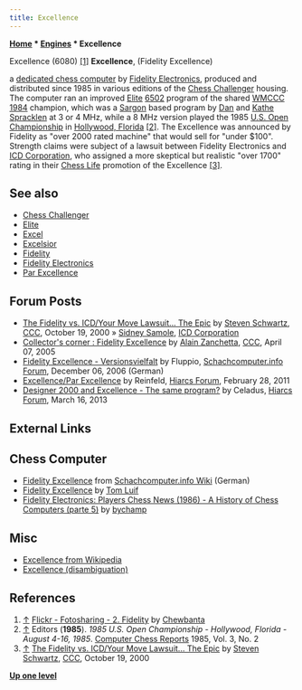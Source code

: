 ```yaml
---
title: Excellence
---
```

**[Home](Home "Home") * [Engines](Engines "Engines") * Excellence**

[](https://www.flickr.com/photos/10261668@N05/858192263/in/set-72157600922170604) Excellence (6080) <a id="cite-note-1" href="#cite-ref-1">[1]</a>
**Excellence**, (Fidelity Excellence)

a [dedicated chess computer](Dedicated_Chess_Computers "Dedicated Chess Computers") by [Fidelity Electronics](Fidelity_Electronics "Fidelity Electronics"), produced and distributed since 1985 in various editions of the [Chess Challenger](Chess_Challenger "Chess Challenger") housing.
The computer ran an improved [Elite](Elite "Elite") [6502](6502 "6502") program of the shared [WMCCC 1984](WMCCC_1984 "WMCCC 1984") champion, which was a [Sargon](Sargon "Sargon") based program by [Dan](Dan_Spracklen "Dan Spracklen") and [Kathe Spracklen](Kathe_Spracklen "Kathe Spracklen") at 3 or 4 MHz, while a 8 MHz version played the 1985 [U.S. Open Championship](https://en.wikipedia.org/wiki/U.S._Open_Chess_Championship) in [Hollywood, Florida](https://en.wikipedia.org/wiki/Hollywood,_Florida) <a id="cite-note-2" href="#cite-ref-2">[2]</a>.
The Excellence was announced by Fidelity as "over 2000 rated machine" that would sell for "under $100". Strength claims were subject of a lawsuit between Fidelity Electronics and [ICD Corporation](index.php?title=ICD_Corporation&action=edit&redlink=1 "ICD Corporation (page does not exist)"), who assigned a more skeptical but realistic "over 1700" rating in their [Chess Life](https://en.wikipedia.org/wiki/Chess_Life) promotion of the Excellence <a id="cite-note-3" href="#cite-ref-3">[3]</a>.

## See also

- [Chess Challenger](Chess_Challenger "Chess Challenger")
- [Elite](Elite "Elite")
- [Excel](Excel "Excel")
- [Excelsior](Excelsior "Excelsior")
- [Fidelity](Fidelity "Fidelity")
- [Fidelity Electronics](Fidelity_Electronics "Fidelity Electronics")
- [Par Excellence](Par_Excellence "Par Excellence")

## Forum Posts

- [The Fidelity vs. ICD/Your Move Lawsuit... The Epic](https://www.stmintz.com/ccc/index.php?id=133998) by [Steven Schwartz](Steven_Schwartz "Steven Schwartz"), [CCC](CCC "CCC"), October 19, 2000 » [Sidney Samole](Sidney_Samole "Sidney Samole"), [ICD Corporation](index.php?title=ICD_Corporation&action=edit&redlink=1 "ICD Corporation (page does not exist)")
- [Collector's corner : Fidelity Excellence](https://www.stmintz.com/ccc/index.php?id=419949) by [Alain Zanchetta](index.php?title=Alain_Zanchetta&action=edit&redlink=1 "Alain Zanchetta (page does not exist)"), [CCC](CCC "CCC"), April 07, 2005
- [Fidelity Excellence - Versionsvielfalt](http://www.schachcomputer.info/forum/f2/fidelity-excellence-versionsvielfalt-1118.html) by Fluppio, [Schachcomputer.info Forum](http://www.schachcomputer.info/forum/portal.php), December 06, 2006 (German)
- [Excellence/Par Excellence](http://www.hiarcs.net/forums/viewtopic.php?p=50563) by Reinfeld, [Hiarcs Forum](Computer_Chess_Forums "Computer Chess Forums"), February 28, 2011
- [Designer 2000 and Excellence - The same program?](http://hiarcs.net/forums/viewtopic.php?t=5641) by Celadus, [Hiarcs Forum](Computer_Chess_Forums "Computer Chess Forums"), March 16, 2013

## External Links

## Chess Computer

- [Fidelity Excellence](https://www.schach-computer.info/wiki/index.php/Fidelity_Excellence) from [Schachcomputer.info Wiki](https://www.schach-computer.info/wiki/index.php/Hauptseite_En) (German)
- [Fidelity Excellence](http://tluif.home.xs4all.nl/chescom/EngFidExc.html) by [Tom Luif](Tom_Luif "Tom Luif")
- [Fidelity Electronics: Players Chess News (1986) - A History of Chess Computers (parte 5)](http://tradechess.blogspot.de/2011/11/players-chess-news-1986-history-of_7399.html) by [bychamp](https://plus.google.com/105274377681875466269/posts)

## Misc

- [Excellence from Wikipedia](https://en.wikipedia.org/wiki/Excellence)
- [Excellence (disambiguation)](https://en.wikipedia.org/wiki/Excellence_%28disambiguation%29)

## References

1. <a id="cite-ref-1" href="#cite-note-1">↑</a> [Flickr - Fotosharing - 2. Fidelity](https://www.flickr.com/photos/10261668@N05/albums/72157600922170604/page2) by [Chewbanta](Steve_Blincoe "Steve Blincoe")
1. <a id="cite-ref-2" href="#cite-note-2">↑</a> Editors (**1985**). *1985 U.S. Open Championship - Hollywood, Florida - August 4-16, 1985*. [Computer Chess Reports](Computer_Chess_Reports "Computer Chess Reports") 1985, Vol. 3, No. 2
1. <a id="cite-ref-3" href="#cite-note-3">↑</a> [The Fidelity vs. ICD/Your Move Lawsuit... The Epic](https://www.stmintz.com/ccc/index.php?id=133998) by [Steven Schwartz](Steven_Schwartz "Steven Schwartz"), [CCC](CCC "CCC"), October 19, 2000

**[Up one level](Engines "Engines")**

